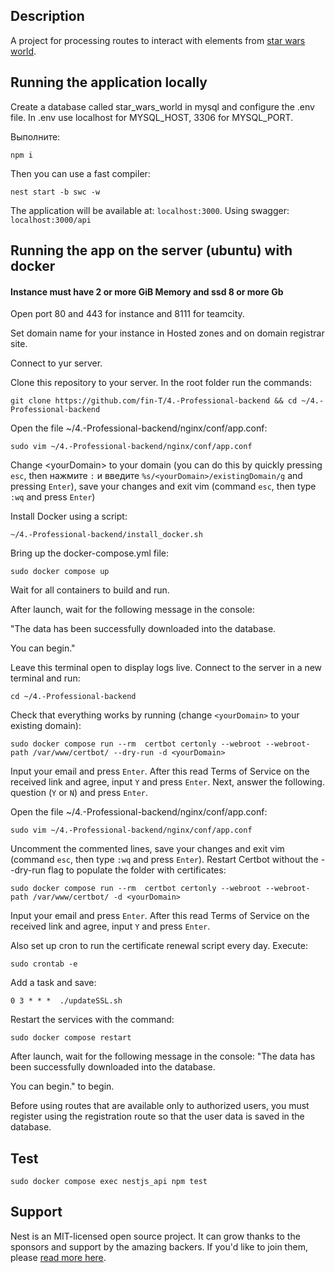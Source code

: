 ## Description 

A project for processing routes to interact with elements from [star wars world](https://swapi.py4e.com/api/).

## Running the application locally

Create a database called star_wars_world in mysql and configure the .env file.
In .env use localhost for MYSQL_HOST, 3306 for MYSQL_PORT. 

Выполните:
```
npm i
```

Then you can use a fast compiler:
```
nest start -b swc -w
```

The application will be available at: `localhost:3000`. Using swagger: `localhost:3000/api`

## Running the app on the server (ubuntu) with docker 
#### Instance must have 2 or more GiB Memory and ssd 8 or more Gb

Open port 80 and 443 for instance and 8111 for teamcity.

Set domain name for your instance in Hosted zones and on domain registrar site.

Connect to yur server.

Clone this repository to your server. In the root folder run the commands: 
```
git clone https://github.com/fin-T/4.-Professional-backend && cd ~/4.-Professional-backend
```

Open the file ~/4.-Professional-backend/nginx/conf/app.conf:
```
sudo vim ~/4.-Professional-backend/nginx/conf/app.conf
```

Change \<yourDomain\> to your domain (you can do this by quickly pressing `esc`, then нажмите `:` и введите `%s/<yourDomain>/existingDomain/g` and pressing `Enter`), save your changes and exit vim (command `esc`, then type `:wq` and press `Enter`)

Install Docker using a script: 
```
~/4.-Professional-backend/install_docker.sh
```

Bring up the docker-compose.yml file: 
```
sudo docker compose up
```

Wait for all containers to build and run.

After launch, wait for the following message in the console:

"The data has been successfully downloaded into the database.

You can begin."

Leave this terminal open to display logs live.
Connect to the server in a new terminal and run:
```
cd ~/4.-Professional-backend
```

Check that everything works by running (change `<yourDomain>` to your existing domain):
```
sudo docker compose run --rm  certbot certonly --webroot --webroot-path /var/www/certbot/ --dry-run -d <yourDomain>
```

Input your email and press `Enter`. After this read Terms of Service on the received link and agree, input `Y` and press `Enter`. Next, answer the following. question (`Y` or `N`) and press `Enter`.

Open the file ~/4.-Professional-backend/nginx/conf/app.conf:
```
sudo vim ~/4.-Professional-backend/nginx/conf/app.conf
```

Uncomment the commented lines, save your changes and exit vim (command `esc`, then type `:wq` and press `Enter`).
Restart Certbot without the --dry-run flag to populate the folder with certificates:
```
sudo docker compose run --rm  certbot certonly --webroot --webroot-path /var/www/certbot/ -d <yourDomain>
```
Input your email and press `Enter`. After this read Terms of Service on the received link and agree, input `Y` and press `Enter`.  

Also set up cron to run the certificate renewal script every day. Execute:
```
sudo crontab -e
```
Add a task and save: 
```
0 3 * * *  ./updateSSL.sh
```

Restart the services with the command:
```
sudo docker compose restart
```

After launch, wait for the following message in the console:
"The data has been successfully downloaded into the database.

You can begin." to begin.

Before using routes that are available only to authorized users, you must
register using the registration route so that the user data is saved in the database.

## Test

```
sudo docker compose exec nestjs_api npm test
```

## Support

Nest is an MIT-licensed open source project. It can grow thanks to the sponsors and support by the amazing backers. If you'd like to join them, please [read more here](https://docs.nestjs.com/support).